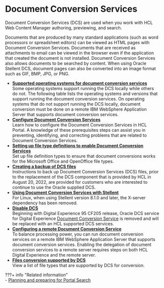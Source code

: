 # Document Conversion Services

Document Conversion Services (DCS) are used when you work with HCL Web Content Manager authoring, previewing, and search.

Documents that are produced by many standard applications (such as word processors or spreadsheet editors) can be viewed as HTML pages with Document Conversion Services. Documents that are received as attachments to email can be viewed in the browser even if the application that created the document is not installed. Document Conversion Services also allows documents to be searched by content. When using Oracle Stellent DCS, document pages can also be converted into an image format such as GIF, BMP, JPG, or PNG.

-   **[Supported operating systems for document conversion services](dcs_platform.md)**  
Some operating systems support running the DCS locally while others do not. The following table lists the operating systems and versions that support running the document conversion services. On operating systems that do not support running the DCS locally, document conversion must be done on a remote IBM WebSphere Application Server that supports document conversion services.
-   **[Configure Document Conversion Services](configuration/index.md)**  
Learn how to configure the Document Conversion Services in HCL Portal. A knowledge of these prerequisites steps can assist you in preventing, identifying, and correcting problems that are related to Document Conversion Services.
-   **[Setting up file type definitions to enable Document Conversion Services](dcs_filetypedef.md)**  
Set up file definition types to ensure that document conversions works for the Microsoft Office and OpenOffice file types.
-   **[Creating a backup of DCS files](dcs_backup.md)**  
Instructions to back up Document Conversion Services (DCS) files, prior to the replacement of the DCS component that is provided by HCL in August 20, 2022, are provided for customers who are interested to continue to use the Oracle supplied DCS.
-   **[Using Document Conversion Services with Stellent](dcs_stellent.md)**  
For Linux, when using Stellent version 8.1.0 and later, the X-server dependency has been removed.
-   **[Disable DCS](disable_3rdparty_dcs.md)**  
Beginning with Digital Experience 95 CF205 release, Oracle DCS service for Digital Experience [Document Conversion Service](index.md) is removed and will be replaced with an HCL supported DCS services.
-   **[Configuring a remote Document Conversion Service](dcs_remote.md)**  
To balance processing power, you can run document conversion services on a remote IBM WebSphere Application Server that supports document conversion services. Enabling the delegation of document conversion services to a remote server requires steps on both HCL Digital Experience and the remote server.
-   **[Files conversion supported by DCS](dcs_view_html.md)**  
View a list of file types that are supported by DCS for conversion.


???+ info "Related information"  
    - [Planning and preparing for Portal Search](../../../build_sites/search/planning_portal_search/index.md)


